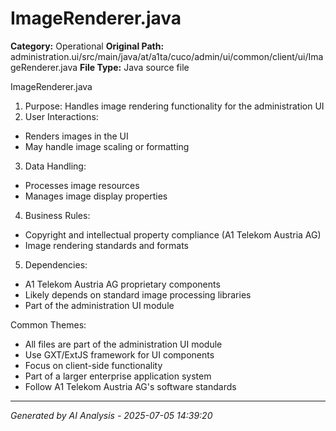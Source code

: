 # ImageRenderer.java

**Category:** Operational
**Original Path:** administration.ui/src/main/java/at/a1ta/cuco/admin/ui/common/client/ui/ImageRenderer.java
**File Type:** Java source file

ImageRenderer.java
1. Purpose: Handles image rendering functionality for the administration UI
2. User Interactions:
- Renders images in the UI
- May handle image scaling or formatting
3. Data Handling:
- Processes image resources
- Manages image display properties
4. Business Rules:
- Copyright and intellectual property compliance (A1 Telekom Austria AG)
- Image rendering standards and formats
5. Dependencies:
- A1 Telekom Austria AG proprietary components
- Likely depends on standard image processing libraries
- Part of the administration UI module

Common Themes:
- All files are part of the administration UI module
- Use GXT/ExtJS framework for UI components
- Focus on client-side functionality
- Part of a larger enterprise application system
- Follow A1 Telekom Austria AG's software standards

---
*Generated by AI Analysis - 2025-07-05 14:39:20*
